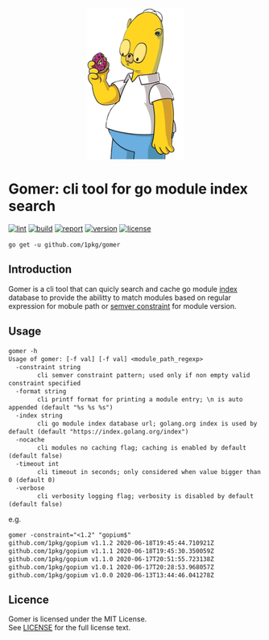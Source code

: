 <p align="center">
    <img src="https://raw.githubusercontent.com/1pkg/gomer/master/gopher.png?nc=1" alt="gomer"/>
</p>

# Gomer: cli tool for go module index search

[![lint](https://github.com/1pkg/gomer/workflows/lint/badge.svg)](https://github.com/1pkg/gomer/actions?query=workflow%3Alint+branch%3Amaster+)
[![build](https://github.com/1pkg/gomer/workflows/build/badge.svg)](https://github.com/1pkg/gomer/actions?query=workflow%3Abuild+branch%3Amaster+)
[![report](https://goreportcard.com/badge/github.com/1pkg/gomer?nocache)](https://goreportcard.com/report/github.com/1pkg/gomer)
[![version](https://img.shields.io/github/go-mod/go-version/1pkg/gomer?nocache)](https://github.com/1pkg/gomer/blob/master/go.mod)
[![license](https://img.shields.io/github/license/1pkg/gomer?nocache)](LICENSE)

`go get -u github.com/1pkg/gomer`

## Introduction

Gomer is a cli tool that can quicly search and cache go module [index](https://index.golang.org/) database to provide the abilitty to match modules based on regular expression for mobule path or [semver constraint](github.com/Masterminds/semver/v3) for module version.

## Usage

```
gomer -h
Usage of gomer: [-f val] [-f val] <module_path_regexp>
  -constraint string
        cli semver constraint pattern; used only if non empty valid constraint specified
  -format string
        cli printf format for printing a module entry; \n is auto appended (default "%s %s %s")
  -index string
        cli go module index database url; golang.org index is used by default (default "https://index.golang.org/index")
  -nocache
        cli modules no caching flag; caching is enabled by default (default false)
  -timeout int
        cli timeout in seconds; only considered when value bigger than 0 (default 0)
  -verbose
        cli verbosity logging flag; verbosity is disabled by default (default false)
```

e.g.

```
gomer -constraint="<1.2" "gopium$"
github.com/1pkg/gopium v1.1.2 2020-06-18T19:45:44.710921Z
github.com/1pkg/gopium v1.1.1 2020-06-18T19:45:30.350059Z
github.com/1pkg/gopium v1.1.0 2020-06-17T20:51:55.723138Z
github.com/1pkg/gopium v1.0.1 2020-06-17T20:28:53.968057Z
github.com/1pkg/gopium v1.0.0 2020-06-13T13:44:46.041278Z
```

## Licence

Gomer is licensed under the MIT License.  
See [LICENSE](LICENSE) for the full license text.

